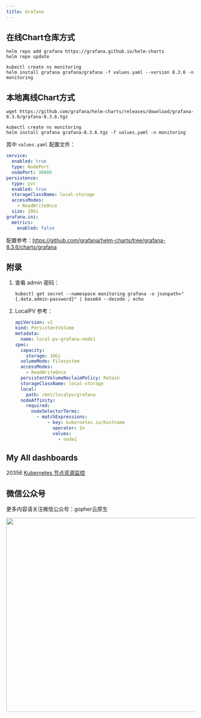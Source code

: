 ```yaml
---
title: Grafana
---
```


## 在线Chart仓库方式

```shell
helm repo add grafana https://grafana.github.io/helm-charts
helm repo update
```

```shell
kubectl create ns monitoring
helm install grafana grafana/grafana -f values.yaml --version 8.3.6 -n monitoring
```

## 本地离线Chart方式

```shell
wget https://github.com/grafana/helm-charts/releases/download/grafana-8.3.6/grafana-8.3.6.tgz
```

```shell
kubectl create ns monitoring
helm install grafana grafana-8.3.6.tgz -f values.yaml -n monitoring
```

其中 `values.yaml` 配置文件：

```yaml
service:
  enabled: true
  type: NodePort
  nodePort: 30080
persistence:
  type: pvc
  enabled: true
  storageClassName: local-storage
  accessModes:
    - ReadWriteOnce
  size: 10Gi
grafana.ini:
  metrics:
    enabled: false
```

配置参考：https://github.com/grafana/helm-charts/tree/grafana-8.3.6/charts/grafana

## 附录

1. 查看 admin 密码：

    ```shell
    kubectl get secret --namespace monitoring grafana -o jsonpath="{.data.admin-password}" | base64 --decode ; echo
    ```

2. LocalPV 参考：

   ```yaml
   apiVersion: v1
   kind: PersistentVolume
   metadata:
     name: local-pv-grafana-node1
   spec:
     capacity:
       storage: 10Gi
     volumeMode: Filesystem
     accessModes:
       - ReadWriteOnce
     persistentVolumeReclaimPolicy: Retain
     storageClassName: local-storage
     local:
       path: /mnt/localpv/grafana
     nodeAffinity:
       required:
         nodeSelectorTerms:
           - matchExpressions:
               - key: kubernetes.io/hostname
                 operator: In
                 values:
                   - node1
   ```

## My All dashboards

20356 [Kubernetes 节点资源监控](https://grafana.com/grafana/dashboards/20356-kubernetes/)

## 微信公众号

更多内容请关注微信公众号：gopher云原生

<img src="https://github.com/user-attachments/assets/ea93572c-6c05-4751-bde7-35a58fe083f1" width="520px" />

